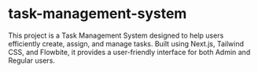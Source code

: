 # task-management-system
This project is a Task Management System designed to help users efficiently create, assign, and manage tasks. Built using Next.js, Tailwind CSS, and Flowbite, it provides a user-friendly interface for both Admin and Regular users.
